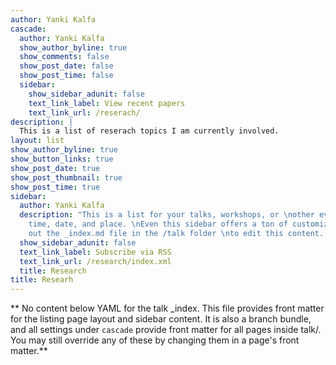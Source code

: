 ```yaml
---
author: Yanki Kalfa
cascade:
  author: Yanki Kalfa
  show_author_byline: true
  show_comments: false
  show_post_date: false
  show_post_time: false
  sidebar:
    show_sidebar_adunit: false
    text_link_label: View recent papers
    text_link_url: /reserach/
description: |
  This is a list of reserach topics I am currently involved.
layout: list
show_author_byline: true
show_button_links: true
show_post_date: true
show_post_thumbnail: true
show_post_time: true
sidebar:
  author: Yanki Kalfa
  description: "This is a list for your talks, workshops, or \nother events with a
    time, date, and place. \nEven this sidebar offers a ton of customizations.\n\nCheck
    out the _index.md file in the /talk folder \nto edit this content. \n"
  show_sidebar_adunit: false
  text_link_label: Subscribe via RSS
  text_link_url: /research/index.xml
  title: Research
title: Researh
---
```


** No content below YAML for the talk _index. This file provides front matter for the listing page layout and sidebar content. It is also a branch bundle, and all settings under `cascade` provide front matter for all pages inside talk/. You may still override any of these by changing them in a page's front matter.**
